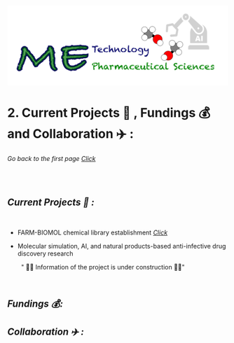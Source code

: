 ![](../images/cv-header.png)


# 2. Current Projects 🥼 , Fundings 💰 and Collaboration ✈️ :


###### Go back to the first page [Click](../README.md)

&nbsp;

## *Current Projects 🥼 :*

&nbsp;

- FARM-BIOMOL chemical library establishment   [*Click*](https://pharmbio-fau-erlangen.github.io/FARM-BIOMOL/)

- Molecular simulation, AI, and natural products-based anti-infective drug discovery research
  
&nbsp;&nbsp;&nbsp;&nbsp;&nbsp;&nbsp;&nbsp; " 🚨🚧 Information of the project is under construction 🚧🚨"

&nbsp;

## *Fundings 💰:*


## *Collaboration ✈️ :*
